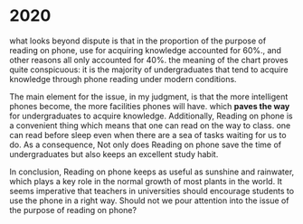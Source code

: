 # 2020

what looks beyond dispute is that in the proportion of the purpose of reading on phone, use for acquiring knowledge accounted for 60%., and other reasons all only accounted for 40%. the meaning of the chart proves quite conspicuous: it is the majority of undergraduates that tend to acquire knowledge through phone reading under modern conditions.

The main element for the issue, in my judgment, is that the more intelligent phones become, the more facilities phones will have. which **paves the way** for undergraduates to acquire knowledge. Additionally, Reading on phone is a convenient thing which means that one can read on the way to class. one can read before sleep even when there are a sea of tasks waiting for us to do. As a consequence, Not only does Reading on phone save the time of undergraduates but also keeps an excellent study habit.

In conclusion, Reading on phone keeps as useful as sunshine and rainwater, which plays a key role in the normal growth of most plants in the world. It seems imperative that teachers in universities should encourage students to use the phone in a right way. Should not we pour attention into the issue of the purpose of reading on phone?
